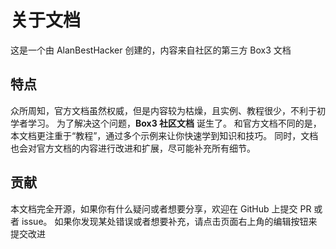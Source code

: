 # 关于文档

这是一个由 AlanBestHacker 创建的，内容来自社区的第三方 Box3 文档

## 特点

众所周知，官方文档虽然权威，但是内容较为枯燥，且实例、教程很少，不利于初学者学习。
为了解决这个问题，**Box3 社区文档** 诞生了。
和官方文档不同的是，本文档更注重于“教程”，通过多个示例来让你快速学到知识和技巧。
同时，文档也会对官方文档的内容进行改进和扩展，尽可能补充所有细节。

## 贡献

本文档完全开源，如果你有什么疑问或者想要分享，欢迎在 GitHub 上提交 PR 或者 issue。
如果你发现某处错误或者想要补充，请点击页面右上角的编辑按钮来提交改进
